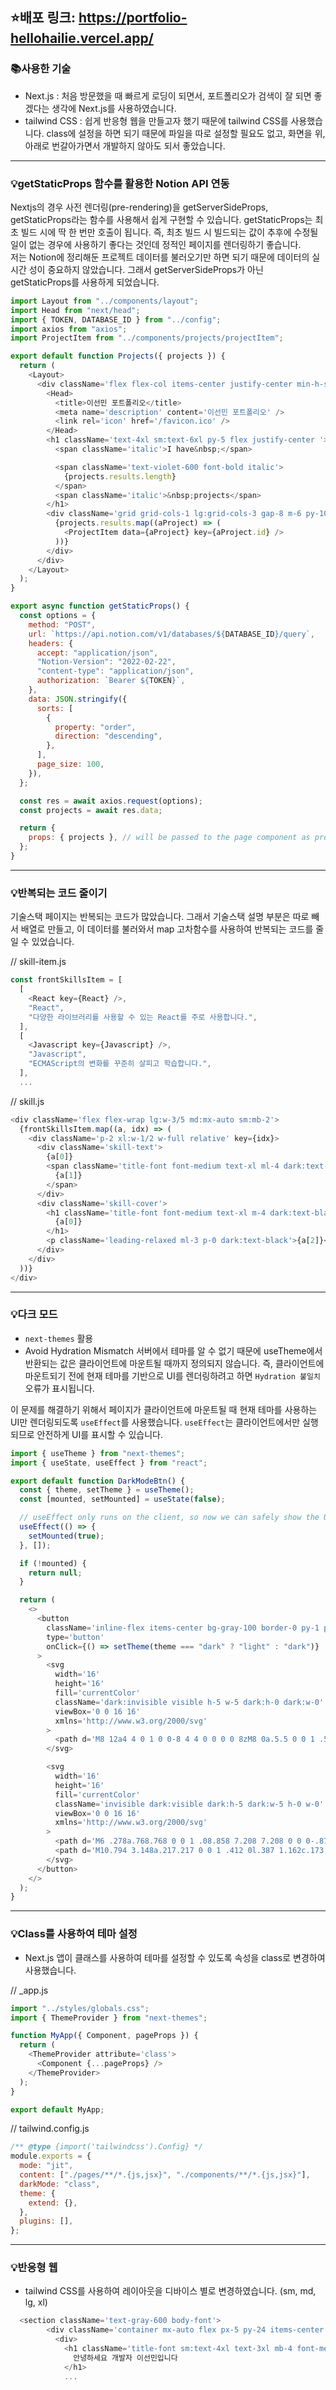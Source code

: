 ## ⭐️배포 링크: https://portfolio-hellohailie.vercel.app/

### 📚사용한 기술

- Next.js :
  처음 방문했을 때 빠르게 로딩이 되면서, 포트폴리오가 검색이 잘 되면 좋겠다는 생각에 Next.js를 사용하였습니다.
- tailwind CSS :
  쉽게 반응형 웹을 만들고자 했기 때문에 tailwind CSS를 사용했습니다. class에 설정을 하면 되기 때문에 파일을 따로 설정할 필요도 없고, 화면을 위,아래로 번갈아가면서 개발하지 않아도 되서 좋았습니다.

---

### 💡getStaticProps 함수를 활용한 Notion API 연동

Nextjs의 경우 사전 렌더링(pre-rendering)을 getServerSideProps, getStaticProps라는 함수를 사용해서 쉽게 구현할 수 있습니다.
getStaticProps는 최초 빌드 시에 딱 한 번만 호출이 됩니다. 즉, 최초 빌드 시 빌드되는 값이 추후에 수정될 일이 없는 경우에 사용하기 좋다는 것인데 정적인 페이지를 렌더링하기 좋습니다.  
저는 Notion에 정리해둔 프로젝트 데이터를 불러오기만 하면 되기 때문에 데이터의 실시간 성이 중요하지 않았습니다.
그래서 getServerSideProps가 아닌 getStaticProps를 사용하게 되었습니다.

```javascript
import Layout from "../components/layout";
import Head from "next/head";
import { TOKEN, DATABASE_ID } from "../config";
import axios from "axios";
import ProjectItem from "../components/projects/projectItem";

export default function Projects({ projects }) {
  return (
    <Layout>
      <div className='flex flex-col items-center justify-center min-h-screen mb-10 px-10'>
        <Head>
          <title>이선민 포트폴리오</title>
          <meta name='description' content='이선민 포트폴리오' />
          <link rel='icon' href='/favicon.ico' />
        </Head>
        <h1 className='text-4xl sm:text-6xl py-5 flex justify-center '>
          <span className='italic'>I have&nbsp;</span>

          <span className='text-violet-600 font-bold italic'>
            {projects.results.length}
          </span>
          <span className='italic'>&nbsp;projects</span>
        </h1>
        <div className='grid grid-cols-1 lg:grid-cols-3 gap-8 m-6 py-10 w-full'>
          {projects.results.map((aProject) => (
            <ProjectItem data={aProject} key={aProject.id} />
          ))}
        </div>
      </div>
    </Layout>
  );
}

export async function getStaticProps() {
  const options = {
    method: "POST",
    url: `https://api.notion.com/v1/databases/${DATABASE_ID}/query`,
    headers: {
      accept: "application/json",
      "Notion-Version": "2022-02-22",
      "content-type": "application/json",
      authorization: `Bearer ${TOKEN}`,
    },
    data: JSON.stringify({
      sorts: [
        {
          property: "order",
          direction: "descending",
        },
      ],
      page_size: 100,
    }),
  };

  const res = await axios.request(options);
  const projects = await res.data;

  return {
    props: { projects }, // will be passed to the page component as props
  };
}
```

---

### 💡반복되는 코드 줄이기

기술스택 페이지는 반복되는 코드가 많았습니다.
그래서 기술스택 설명 부분은 따로 빼서 배열로 만들고, 이 데이터를 불러와서 map 고차함수를 사용하여 반복되는 코드를 줄일 수 있었습니다.

// skill-item.js

```javascript
const frontSkillsItem = [
  [
    <React key={React} />,
    "React",
    "다양한 라이브러리를 사용할 수 있는 React를 주로 사용합니다.",
  ],
  [
    <Javascript key={Javascript} />,
    "Javascript",
    "ECMAScript의 변화를 꾸준히 살피고 학습합니다.",
  ],
  ...
```

// skill.js

```javascript
<div className='flex flex-wrap lg:w-3/5 md:mx-auto sm:mb-2'>
  {frontSkillsItem.map((a, idx) => (
    <div className='p-2 xl:w-1/2 w-full relative' key={idx}>
      <div className='skill-text'>
        {a[0]}
        <span className='title-font font-medium text-xl ml-4 dark:text-black'>
          {a[1]}
        </span>
      </div>
      <div className='skill-cover'>
        <h1 className='title-font font-medium text-xl m-4 dark:text-black'>
          {a[0]}
        </h1>
        <p className='leading-relaxed ml-3 p-0 dark:text-black'>{a[2]}</p>
      </div>
    </div>
  ))}
</div>
```

---

### 💡다크 모드

- `next-themes` 활용
- Avoid Hydration Mismatch
  서버에서 테마를 알 수 없기 때문에 useTheme에서 반환되는 값은 클라이언트에 마운트될 때까지 정의되지 않습니다.
  즉, 클라이언트에 마운트되기 전에 현재 테마를 기반으로 UI를 렌더링하려고 하면 `Hydration 불일치` 오류가 표시됩니다.

이 문제를 해결하기 위해서 페이지가 클라이언트에 마운트될 때 현재 테마를 사용하는 UI만 렌더링되도록 `useEffect`를 사용했습니다.
`useEffect`는 클라이언트에서만 실행되므로 안전하게 UI를 표시할 수 있습니다.

```javascript
import { useTheme } from "next-themes";
import { useState, useEffect } from "react";

export default function DarkModeBtn() {
  const { theme, setTheme } = useTheme();
  const [mounted, setMounted] = useState(false);

  // useEffect only runs on the client, so now we can safely show the UI
  useEffect(() => {
    setMounted(true);
  }, []);

  if (!mounted) {
    return null;
  }

  return (
    <>
      <button
        className='inline-flex items-center bg-gray-100 border-0 py-1 px-3 focus:outline-none hover:bg-gray-100 text-orange-400 dark:text-yellow-500 dark:bg-slate-600 rounded text-base mt-4 md:mt-0'
        type='button'
        onClick={() => setTheme(theme === "dark" ? "light" : "dark")}
      >
        <svg
          width='16'
          height='16'
          fill='currentColor'
          className='dark:invisible visible h-5 w-5 dark:h-0 dark:w-0'
          viewBox='0 0 16 16'
          xmlns='http://www.w3.org/2000/svg'
        >
          <path d='M8 12a4 4 0 1 0 0-8 4 4 0 0 0 0 8zM8 0a.5.5 0 0 1 .5.5v2a.5.5 0 0 1-1 0v-2A.5.5 0 0 1 8 0zm0 13a.5.5 0 0 1 .5.5v2a.5.5 0 0 1-1 0v-2A.5.5 0 0 1 8 13zm8-5a.5.5 0 0 1-.5.5h-2a.5.5 0 0 1 0-1h2a.5.5 0 0 1 .5.5zM3 8a.5.5 0 0 1-.5.5h-2a.5.5 0 0 1 0-1h2A.5.5 0 0 1 3 8zm10.657-5.657a.5.5 0 0 1 0 .707l-1.414 1.415a.5.5 0 1 1-.707-.708l1.414-1.414a.5.5 0 0 1 .707 0zm-9.193 9.193a.5.5 0 0 1 0 .707L3.05 13.657a.5.5 0 0 1-.707-.707l1.414-1.414a.5.5 0 0 1 .707 0zm9.193 2.121a.5.5 0 0 1-.707 0l-1.414-1.414a.5.5 0 0 1 .707-.707l1.414 1.414a.5.5 0 0 1 0 .707zM4.464 4.465a.5.5 0 0 1-.707 0L2.343 3.05a.5.5 0 1 1 .707-.707l1.414 1.414a.5.5 0 0 1 0 .708z' />
        </svg>

        <svg
          width='16'
          height='16'
          fill='currentColor'
          className='invisible dark:visible dark:h-5 dark:w-5 h-0 w-0'
          viewBox='0 0 16 16'
          xmlns='http://www.w3.org/2000/svg'
        >
          <path d='M6 .278a.768.768 0 0 1 .08.858 7.208 7.208 0 0 0-.878 3.46c0 4.021 3.278 7.277 7.318 7.277.527 0 1.04-.055 1.533-.16a.787.787 0 0 1 .81.316.733.733 0 0 1-.031.893A8.349 8.349 0 0 1 8.344 16C3.734 16 0 12.286 0 7.71 0 4.266 2.114 1.312 5.124.06A.752.752 0 0 1 6 .278z' />{" "}
          <path d='M10.794 3.148a.217.217 0 0 1 .412 0l.387 1.162c.173.518.579.924 1.097 1.097l1.162.387a.217.217 0 0 1 0 .412l-1.162.387a1.734 1.734 0 0 0-1.097 1.097l-.387 1.162a.217.217 0 0 1-.412 0l-.387-1.162A1.734 1.734 0 0 0 9.31 6.593l-1.162-.387a.217.217 0 0 1 0-.412l1.162-.387a1.734 1.734 0 0 0 1.097-1.097l.387-1.162zM13.863.099a.145.145 0 0 1 .274 0l.258.774c.115.346.386.617.732.732l.774.258a.145.145 0 0 1 0 .274l-.774.258a1.156 1.156 0 0 0-.732.732l-.258.774a.145.145 0 0 1-.274 0l-.258-.774a1.156 1.156 0 0 0-.732-.732l-.774-.258a.145.145 0 0 1 0-.274l.774-.258c.346-.115.617-.386.732-.732L13.863.1z' />
        </svg>
      </button>
    </>
  );
}
```

---

### 💡Class를 사용하여 테마 설정

- Next.js 앱이 클래스를 사용하여 테마를 설정할 수 있도록 속성을 class로 변경하여 사용했습니다.

// \_app.js

```javascript
import "../styles/globals.css";
import { ThemeProvider } from "next-themes";

function MyApp({ Component, pageProps }) {
  return (
    <ThemeProvider attribute='class'>
      <Component {...pageProps} />
    </ThemeProvider>
  );
}

export default MyApp;
```

// tailwind.config.js

```javascript
/** @type {import('tailwindcss').Config} */
module.exports = {
  mode: "jit",
  content: ["./pages/**/*.{js,jsx}", "./components/**/*.{js,jsx}"],
  darkMode: "class",
  theme: {
    extend: {},
  },
  plugins: [],
};
```

---

### 💡반응형 웹

- tailwind CSS를 사용하여 레이아웃을 디바이스 별로 변경하였습니다. (sm, md, lg, xl)

```javascript
  <section className='text-gray-600 body-font'>
        <div className='container mx-auto flex px-5 py-24 items-center justify-center flex-col gap-5'>
          <div>
            <h1 className='title-font sm:text-4xl text-3xl mb-4 font-medium text-gray-900'>
              안녕하세요 개발자 이선민입니다
            </h1>
            ...
```
